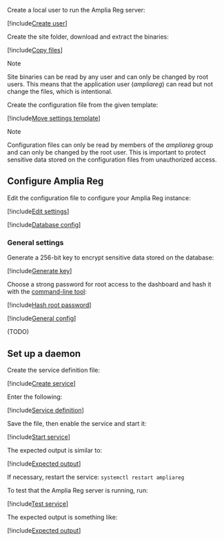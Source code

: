 ﻿Create a local user to run the Amplia Reg server:

[!include[Create user](../../../../../../includes/amplia-reg/linux/create-user.md)]

Create the site folder, download and extract the binaries:

[!include[Copy files](../../../../../../includes/amplia-reg/linux/copy-files.md)]

> [!NOTE]
> Site binaries can be read by any user and can only be changed by root users. This means that the application user (*ampliareg*) can read but not change the files, which is intentional.

Create the configuration file from the given template:

[!include[Move settings template](../../../../../../includes/amplia-reg/linux/move-settings-template.md)]

> [!NOTE]
> Configuration files can only be read by members of the *ampliareg* group and can only be changed by the root user. This is important to protect sensitive data stored on the configuration files from unauthorized access.

## Configure Amplia Reg

Edit the configuration file to configure your Amplia Reg instance:

[!include[Edit settings](../../../../../../includes/amplia-reg/linux/edit-settings.md)]

[!include[Database config](../../includes/database-config.md)]

<a name="encryption-key-generation" />

### General settings

Generate a 256-bit key to encrypt sensitive data stored on the database:

[!include[Generate key](../../../../../../includes/linux/gen-key.md)]

Choose a strong password for root access to the dashboard and hash it with the [command-line tool](../../tool/index.md):

[!include[Hash root password](../../../../../../includes/amplia-reg/linux/hash-root-pass.md)]

[!include[General config](../../includes/general-config.md)]

(TODO)
<!--
[!include[Bindings config](../../../../includes/spa-config/bindings.md)]

[!include[Amplia config](../../includes/amplia-config.md)]

[!include[PKI Suite config](../../includes/pki-config.md)]

[!include[Email config](../../includes/email-config.md)]

[!include[OIDC config](../../includes/oidc-config.md)]

[!include[SMS config](../../includes/sms-config.md)]

[!include[Key store config](../../includes/key-store-config.md)]
-->

## Set up a daemon

Create the service definition file:

[!include[Create service](../../../../../../includes/amplia-reg/linux/create-service.md)]

Enter the following:

[!include[Service definition](../../../../../../includes/amplia-reg/linux/service-definition.md)]

Save the file, then enable the service and start it:

[!include[Start service](../../../../../../includes/amplia-reg/linux/start-service.md)]

The expected output is similar to:

[!include[Expected output](../../../../../../includes/amplia-reg/linux/start-service-output.md)]

If necessary, restart the service: `systemctl restart ampliareg`

To test that the Amplia Reg server is running, run:

[!include[Test service](../../../../../../includes/amplia-reg/linux/test-service.md)]

The expected output is something like:

[!include[Expected output](../../../../../../includes/amplia-reg/linux/test-service-output.md)]
